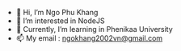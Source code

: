 - 👋 Hi, I’m Ngo Phu Khang
- 👀 I’m interested in NodeJS
- 🌱 Currently, I’m learning in Phenikaa University 
- 📫 My email : ngokhang2002vn@gmail.com

<!---
ngokhang/ngokhang is a ✨ special ✨ repository because its `README.md` (this file) appears on your GitHub profile.
You can click the Preview link to take a look at your changes.
--->
